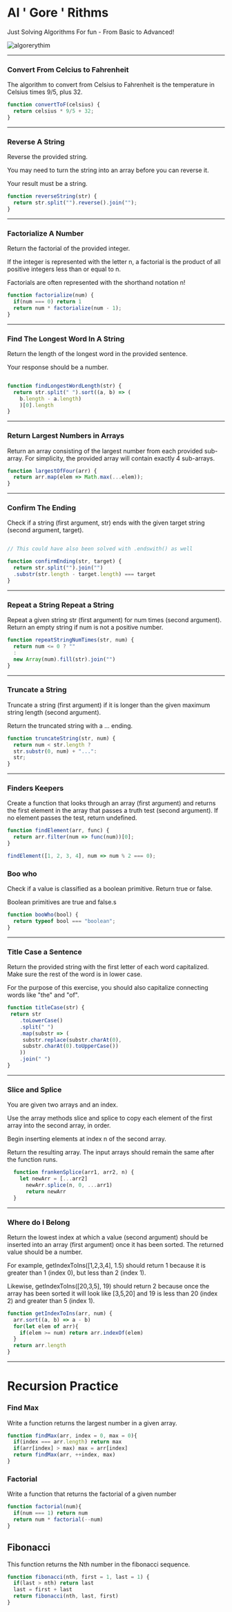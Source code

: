# Al ' Gore ' Rithms

Just Solving Algorithms For fun - From Basic to Advanced! 

![algorerythim](images/algorerithm.jpg)


<hr>

### Convert From Celcius to Fahrenheit

The algorithm to convert from Celsius to Fahrenheit is the temperature in Celsius times 9/5, plus 32.

```js
function convertToF(celsius) {
  return celsius * 9/5 + 32;
}
```


<hr>

### Reverse A String 

Reverse the provided string.

You may need to turn the string into an array before you can reverse it.

Your result must be a string.

```js
function reverseString(str) {
  return str.split("").reverse().join("");
}
```


<hr>

### Factorialize A Number

Return the factorial of the provided integer.

If the integer is represented with the letter n, a factorial is the product of all positive integers less than or equal to n.

Factorials are often represented with the shorthand notation n!

```js
function factorialize(num) {
  if(num === 0) return 1
  return num * factorialize(num - 1);
}
```


<hr>

### Find The Longest Word In A String

Return the length of the longest word in the provided sentence.

Your response should be a number.

```js

function findLongestWordLength(str) {
  return str.split(" ").sort((a, b) => (
    b.length - a.length)
    )[0].length
}
```

<hr>

### Return Largest Numbers in Arrays

Return an array consisting of the largest number from each provided sub-array. 
For simplicity, the provided array will contain exactly 4 sub-arrays.


```js
function largestOfFour(arr) {
  return arr.map(elem => Math.max(...elem));
}
```

<hr>

### Confirm The Ending

Check if a string (first argument, str) ends with the given target string (second argument, target).

```js

// This could have also been solved with .endswith() as well

function confirmEnding(str, target) {
  return str.split("").join("")
  .substr(str.length - target.length) === target
}
```

<hr>

### Repeat a String Repeat a String

Repeat a given string str (first argument) for num times (second argument). Return an empty string if num is not a positive number.

```js
function repeatStringNumTimes(str, num) {
  return num <= 0 ? "" 
  : 
  new Array(num).fill(str).join("")
}
```

<hr>

### Truncate a String

Truncate a string (first argument) if it is longer than the given maximum string length (second argument). 

Return the truncated string with a ... ending.

```js
function truncateString(str, num) {
  return num < str.length ? 
  str.substr(0, num) + "...":
  str;
}
```

<hr>

### Finders Keepers

Create a function that looks through an array (first argument) and returns the first element in the array that passes a truth test (second argument). 
If no element passes the test, return undefined.

```js
function findElement(arr, func) {
  return arr.filter(num => func(num))[0];
}

findElement([1, 2, 3, 4], num => num % 2 === 0);
```

### Boo who

Check if a value is classified as a boolean primitive. Return true or false.

Boolean primitives are true and false.s

```js
function booWho(bool) {
  return typeof bool === "boolean";
}
```

<hr>

###  Title Case a Sentence

Return the provided string with the first letter of each word capitalized. Make sure the rest of the word is in lower case.

For the purpose of this exercise, you should also capitalize connecting words like "the" and "of".

```js
function titleCase(str) {
 return str
	.toLowerCase()
	.split(" ")
	.map(substr => (
	 substr.replace(substr.charAt(0), 
	 substr.charAt(0).toUpperCase())
	))
	.join(" ")
}
```

<hr>

### Slice and Splice

You are given two arrays and an index.

Use the array methods slice and splice to copy each element of the first array into the second array, in order.

Begin inserting elements at index n of the second array.

Return the resulting array. The input arrays should remain the same after the function runs.

```js
  function frankenSplice(arr1, arr2, n) {
	let newArr = [...arr2]
      newArr.splice(n, 0, ...arr1) 
      return newArr
  }
```

<hr>

### Where do I Belong

Return the lowest index at which a value (second argument) should be inserted into an array (first argument) once it has been sorted. The returned value should be a number.

For example, getIndexToIns([1,2,3,4], 1.5) should return 1 because it is greater than 1 (index 0), but less than 2 (index 1).

Likewise, getIndexToIns([20,3,5], 19) should return 2 because once the array has been sorted it will look like [3,5,20] and 19 is less than 20 (index 2) and greater than 5 (index 1).

```js
function getIndexToIns(arr, num) {
  arr.sort((a, b) => a - b)
  for(let elem of arr){
    if(elem >= num) return arr.indexOf(elem)
  }
  return arr.length
}
```

<hr>

# Recursion Practice

### Find Max

Write a function returns the largest number in a given array.

```js
function findMax(arr, index = 0, max = 0){
  if(index === arr.length) return max
  if(arr[index] > max) max = arr[index]
  return findMax(arr, ++index, max)	
} 
```

### Factorial

Write a function that returns the factorial of a given number

```js
function factorial(num){
  if(num === 1) return num
  return num * factorial(--num)
}
```


## Fibonacci

This function returns the Nth number in the fibonacci sequence.

```js
function fibonacci(nth, first = 1, last = 1) {
  if(last > nth) return last
  last = first + last
  return fibonacci(nth, last, first)
}
```